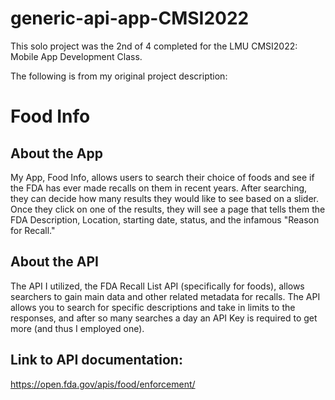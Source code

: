 # generic-api-app-CMSI2022

This solo project was the 2nd of 4 completed for the LMU CMSI2022: Mobile App Development Class.

The following is from my original project description:

# Food Info
## About the App
My App, Food Info, allows users to search their choice of foods and see if the FDA has ever made recalls on them in recent years. After searching, they can decide how many results they would like to see based on a slider. Once they click on one of the results, they will see a page that tells them the FDA Description, Location, starting date, status, and the infamous "Reason for Recall."

## About the API
The API I utilized, the FDA Recall List API (specifically for foods), allows searchers to gain main data and other related metadata for recalls. The API allows you to search for specific descriptions and take in limits to the responses, and after so many searches a day an API Key is required to get more (and thus I employed one).

## Link to API documentation:
https://open.fda.gov/apis/food/enforcement/

